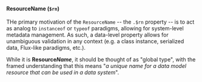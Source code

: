 #### ResourceName (`$rn`)
THe primary motivation of the `ResourceName` -- the `.$rn` property -- is to act as analog to `instanceof` or `typeof` paradigms, allowing for system-level metadata management.  As such, a data-level property allows for unambiguous validation in any context (e.g. a class instance, serialized data, Flux-like paradigms, etc.).

While it is **Resource*Name***, it should be thought of as "global type", with the framed understanding that this means "*a unique name for a data model resource that can be used in a data system*".